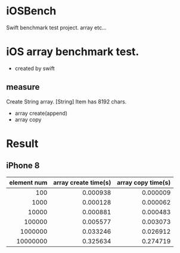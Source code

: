 # iOSBench
Swift benchmark test project. array etc...

# iOS array benchmark test.

- created by swift 

## measure 
Create String array. [String]
Item has 8192 chars.

- array create(append)
- array copy


# Result

## iPhone 8

| element num | array create time(s) | array copy time(s) | 
|------------:|---------------------:|--------------------:| 
|        100 | 0.000938            | 0.000009           | 
|       1000 | 0.000128            | 0.000062           | 
|      10000 | 0.000881            | 0.000483           | 
|     100000 | 0.005577            | 0.003073           | 
|    1000000 | 0.033246            | 0.026912           | 
|   10000000 | 0.325634            | 0.274719           | 
